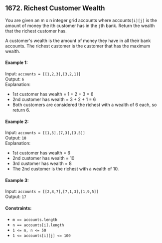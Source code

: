 ## 1672. Richest Customer Wealth

You are given an m x n integer grid accounts where accounts`[i][j]` is the amount of money the ith customer
has in the `j`th bank. Return the wealth that the richest customer has.

A customer's wealth is the amount of money they have in all their bank accounts. The richest customer is the customer
that has the maximum wealth.

#### Example 1:

Input: `accounts = [[1,2,3],[3,2,1]]`<br>
Output: `6`<br>
Explanation:

- 1st customer has wealth = 1 + 2 + 3 = 6
- 2nd customer has wealth = 3 + 2 + 1 = 6
- Both customers are considered the richest with a wealth of 6 each, so return 6.

#### Example 2:

Input: `accounts = [[1,5],[7,3],[3,5]]`<br>
Output: `10`<br>
Explanation:

- 1st customer has wealth = 6
- 2nd customer has wealth = 10
- 3rd customer has wealth = 8
- The 2nd customer is the richest with a wealth of 10.

#### Example 3:

Input: `accounts = [[2,8,7],[7,1,3],[1,9,5]]`<br>
Output: `17`<br>

#### Constraints:

- `m == accounts.length`
- `n == accounts[i].length`
- `1 <= m, n <= 50`
- `1 <= accounts[i][j] <= 100`